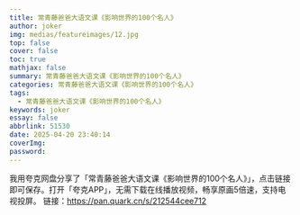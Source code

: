 ```yaml
---
title: 常青藤爸爸大语文课《影响世界的100个名人》
author: joker
img: medias/featureimages/12.jpg
top: false
cover: false
toc: true
mathjax: false
summary: 常青藤爸爸大语文课《影响世界的100个名人》
categories: 常青藤爸爸大语文课《影响世界的100个名人》
tags:
  - 常青藤爸爸大语文课《影响世界的100个名人》
keywords: joker
essay: false
abbrlink: 51530
date: 2025-04-20 23:40:14
coverImg:
password:
---
```


我用夸克网盘分享了「常青藤爸爸大语文课《影响世界的100个名人》」，点击链接即可保存。打开「夸克APP」，无需下载在线播放视频，畅享原画5倍速，支持电视投屏。
链接：https://pan.quark.cn/s/212544cee712
